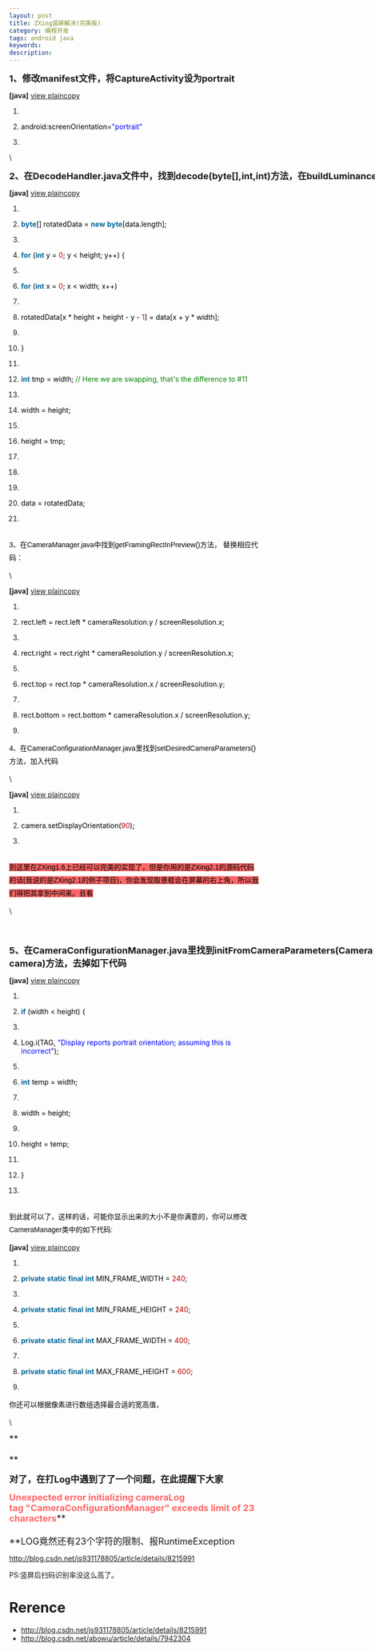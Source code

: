 ```yaml
---
layout: post
title: ZXing竖屏解决(完美版)
category: 编程开发
tags: android java
keywords: 
description: 
---
```

<span style="WHITE-SPACE: pre"><span
style="FONT-SIZE: 18px">**1、修改manifest文件，将CaptureActivity设为portrait**</span></span>

<span style="WHITE-SPACE: pre"></span>

**[java]**<span class="Apple-converted-space"> </span>[view
plain](http://blog.csdn.net/js931178805/article/details/8215991# "view plain")[copy](http://blog.csdn.net/js931178805/article/details/8215991# "copy")

1.  

2.  <span
    style="BORDER-BOTTOM: medium none; BORDER-LEFT: medium none; PADDING-BOTTOM: 0px; MARGIN: 0px; PADDING-LEFT: 0px; PADDING-RIGHT: 0px; COLOR: black; BORDER-TOP: medium none; BORDER-RIGHT: medium none; PADDING-TOP: 0px"><span
    style="BORDER-BOTTOM: medium none; BORDER-LEFT: medium none; PADDING-BOTTOM: 0px; MARGIN: 0px; PADDING-LEFT: 0px; PADDING-RIGHT: 0px; COLOR: black; BORDER-TOP: medium none; BORDER-RIGHT: medium none; PADDING-TOP: 0px">android:screenOrientation=</span><span
    class="string"
    style="BORDER-BOTTOM: medium none; BORDER-LEFT: medium none; PADDING-BOTTOM: 0px; MARGIN: 0px; PADDING-LEFT: 0px; PADDING-RIGHT: 0px; COLOR: blue; BORDER-TOP: medium none; BORDER-RIGHT: medium none; PADDING-TOP: 0px">"portrait"</span><span
    style="BORDER-BOTTOM: medium none; BORDER-LEFT: medium none; PADDING-BOTTOM: 0px; MARGIN: 0px; PADDING-LEFT: 0px; PADDING-RIGHT: 0px; COLOR: black; BORDER-TOP: medium none; BORDER-RIGHT: medium none; PADDING-TOP: 0px">  </span></span>

3.   

\

<span style="WHITE-SPACE: pre"><span
style="FONT-SIZE: 18px">**2、在DecodeHandler.java文件中，找到decode(byte[],int,int)方法，在buildLuminanceSource调用前，加上如下：**</span></span>

<span style="WHITE-SPACE: pre"><span
style="FONT-SIZE: 18px"></span></span>

**[java]**<span class="Apple-converted-space"> </span>[view
plain](http://blog.csdn.net/js931178805/article/details/8215991# "view plain")[copy](http://blog.csdn.net/js931178805/article/details/8215991# "copy")

1.  

2.  <span
    style="BORDER-BOTTOM: medium none; BORDER-LEFT: medium none; PADDING-BOTTOM: 0px; MARGIN: 0px; PADDING-LEFT: 0px; PADDING-RIGHT: 0px; COLOR: black; BORDER-TOP: medium none; BORDER-RIGHT: medium none; PADDING-TOP: 0px"><span
    class="keyword"
    style="BORDER-BOTTOM: medium none; BORDER-LEFT: medium none; PADDING-BOTTOM: 0px; MARGIN: 0px; PADDING-LEFT: 0px; PADDING-RIGHT: 0px; COLOR: #006699; BORDER-TOP: medium none; FONT-WEIGHT: bold; BORDER-RIGHT: medium none; PADDING-TOP: 0px">byte</span><span
    style="BORDER-BOTTOM: medium none; BORDER-LEFT: medium none; PADDING-BOTTOM: 0px; MARGIN: 0px; PADDING-LEFT: 0px; PADDING-RIGHT: 0px; COLOR: black; BORDER-TOP: medium none; BORDER-RIGHT: medium none; PADDING-TOP: 0px">[] rotatedData = </span><span
    class="keyword"
    style="BORDER-BOTTOM: medium none; BORDER-LEFT: medium none; PADDING-BOTTOM: 0px; MARGIN: 0px; PADDING-LEFT: 0px; PADDING-RIGHT: 0px; COLOR: #006699; BORDER-TOP: medium none; FONT-WEIGHT: bold; BORDER-RIGHT: medium none; PADDING-TOP: 0px">new</span><span
    style="BORDER-BOTTOM: medium none; BORDER-LEFT: medium none; PADDING-BOTTOM: 0px; MARGIN: 0px; PADDING-LEFT: 0px; PADDING-RIGHT: 0px; COLOR: black; BORDER-TOP: medium none; BORDER-RIGHT: medium none; PADDING-TOP: 0px"> </span><span
    class="keyword"
    style="BORDER-BOTTOM: medium none; BORDER-LEFT: medium none; PADDING-BOTTOM: 0px; MARGIN: 0px; PADDING-LEFT: 0px; PADDING-RIGHT: 0px; COLOR: #006699; BORDER-TOP: medium none; FONT-WEIGHT: bold; BORDER-RIGHT: medium none; PADDING-TOP: 0px">byte</span><span
    style="BORDER-BOTTOM: medium none; BORDER-LEFT: medium none; PADDING-BOTTOM: 0px; MARGIN: 0px; PADDING-LEFT: 0px; PADDING-RIGHT: 0px; COLOR: black; BORDER-TOP: medium none; BORDER-RIGHT: medium none; PADDING-TOP: 0px">[data.length];  </span></span>

3.  

4.  <span
    style="BORDER-BOTTOM: medium none; BORDER-LEFT: medium none; PADDING-BOTTOM: 0px; MARGIN: 0px; PADDING-LEFT: 0px; PADDING-RIGHT: 0px; COLOR: black; BORDER-TOP: medium none; BORDER-RIGHT: medium none; PADDING-TOP: 0px">    <span
    class="keyword"
    style="BORDER-BOTTOM: medium none; BORDER-LEFT: medium none; PADDING-BOTTOM: 0px; MARGIN: 0px; PADDING-LEFT: 0px; PADDING-RIGHT: 0px; COLOR: #006699; BORDER-TOP: medium none; FONT-WEIGHT: bold; BORDER-RIGHT: medium none; PADDING-TOP: 0px">for</span><span
    style="BORDER-BOTTOM: medium none; BORDER-LEFT: medium none; PADDING-BOTTOM: 0px; MARGIN: 0px; PADDING-LEFT: 0px; PADDING-RIGHT: 0px; COLOR: black; BORDER-TOP: medium none; BORDER-RIGHT: medium none; PADDING-TOP: 0px"> (</span><span
    class="keyword"
    style="BORDER-BOTTOM: medium none; BORDER-LEFT: medium none; PADDING-BOTTOM: 0px; MARGIN: 0px; PADDING-LEFT: 0px; PADDING-RIGHT: 0px; COLOR: #006699; BORDER-TOP: medium none; FONT-WEIGHT: bold; BORDER-RIGHT: medium none; PADDING-TOP: 0px">int</span><span
    style="BORDER-BOTTOM: medium none; BORDER-LEFT: medium none; PADDING-BOTTOM: 0px; MARGIN: 0px; PADDING-LEFT: 0px; PADDING-RIGHT: 0px; COLOR: black; BORDER-TOP: medium none; BORDER-RIGHT: medium none; PADDING-TOP: 0px"> y = </span><span
    class="number"
    style="BORDER-BOTTOM: medium none; BORDER-LEFT: medium none; PADDING-BOTTOM: 0px; MARGIN: 0px; PADDING-LEFT: 0px; PADDING-RIGHT: 0px; COLOR: #c00000; BORDER-TOP: medium none; BORDER-RIGHT: medium none; PADDING-TOP: 0px">0</span><span
    style="BORDER-BOTTOM: medium none; BORDER-LEFT: medium none; PADDING-BOTTOM: 0px; MARGIN: 0px; PADDING-LEFT: 0px; PADDING-RIGHT: 0px; COLOR: black; BORDER-TOP: medium none; BORDER-RIGHT: medium none; PADDING-TOP: 0px">; y \< height; y++) {  </span></span>

5.  

6.  <span
    style="BORDER-BOTTOM: medium none; BORDER-LEFT: medium none; PADDING-BOTTOM: 0px; MARGIN: 0px; PADDING-LEFT: 0px; PADDING-RIGHT: 0px; COLOR: black; BORDER-TOP: medium none; BORDER-RIGHT: medium none; PADDING-TOP: 0px">        <span
    class="keyword"
    style="BORDER-BOTTOM: medium none; BORDER-LEFT: medium none; PADDING-BOTTOM: 0px; MARGIN: 0px; PADDING-LEFT: 0px; PADDING-RIGHT: 0px; COLOR: #006699; BORDER-TOP: medium none; FONT-WEIGHT: bold; BORDER-RIGHT: medium none; PADDING-TOP: 0px">for</span><span
    style="BORDER-BOTTOM: medium none; BORDER-LEFT: medium none; PADDING-BOTTOM: 0px; MARGIN: 0px; PADDING-LEFT: 0px; PADDING-RIGHT: 0px; COLOR: black; BORDER-TOP: medium none; BORDER-RIGHT: medium none; PADDING-TOP: 0px"> (</span><span
    class="keyword"
    style="BORDER-BOTTOM: medium none; BORDER-LEFT: medium none; PADDING-BOTTOM: 0px; MARGIN: 0px; PADDING-LEFT: 0px; PADDING-RIGHT: 0px; COLOR: #006699; BORDER-TOP: medium none; FONT-WEIGHT: bold; BORDER-RIGHT: medium none; PADDING-TOP: 0px">int</span><span
    style="BORDER-BOTTOM: medium none; BORDER-LEFT: medium none; PADDING-BOTTOM: 0px; MARGIN: 0px; PADDING-LEFT: 0px; PADDING-RIGHT: 0px; COLOR: black; BORDER-TOP: medium none; BORDER-RIGHT: medium none; PADDING-TOP: 0px"> x = </span><span
    class="number"
    style="BORDER-BOTTOM: medium none; BORDER-LEFT: medium none; PADDING-BOTTOM: 0px; MARGIN: 0px; PADDING-LEFT: 0px; PADDING-RIGHT: 0px; COLOR: #c00000; BORDER-TOP: medium none; BORDER-RIGHT: medium none; PADDING-TOP: 0px">0</span><span
    style="BORDER-BOTTOM: medium none; BORDER-LEFT: medium none; PADDING-BOTTOM: 0px; MARGIN: 0px; PADDING-LEFT: 0px; PADDING-RIGHT: 0px; COLOR: black; BORDER-TOP: medium none; BORDER-RIGHT: medium none; PADDING-TOP: 0px">; x \< width; x++)  </span></span>

7.  

8.  <span
    style="BORDER-BOTTOM: medium none; BORDER-LEFT: medium none; PADDING-BOTTOM: 0px; MARGIN: 0px; PADDING-LEFT: 0px; PADDING-RIGHT: 0px; COLOR: black; BORDER-TOP: medium none; BORDER-RIGHT: medium none; PADDING-TOP: 0px">        rotatedData[x \* height + height - y - <span
    class="number"
    style="BORDER-BOTTOM: medium none; BORDER-LEFT: medium none; PADDING-BOTTOM: 0px; MARGIN: 0px; PADDING-LEFT: 0px; PADDING-RIGHT: 0px; COLOR: #c00000; BORDER-TOP: medium none; BORDER-RIGHT: medium none; PADDING-TOP: 0px">1</span><span
    style="BORDER-BOTTOM: medium none; BORDER-LEFT: medium none; PADDING-BOTTOM: 0px; MARGIN: 0px; PADDING-LEFT: 0px; PADDING-RIGHT: 0px; COLOR: black; BORDER-TOP: medium none; BORDER-RIGHT: medium none; PADDING-TOP: 0px">] = data[x + y \* width];  </span></span>

9.  

10. <span
    style="BORDER-BOTTOM: medium none; BORDER-LEFT: medium none; PADDING-BOTTOM: 0px; MARGIN: 0px; PADDING-LEFT: 0px; PADDING-RIGHT: 0px; COLOR: black; BORDER-TOP: medium none; BORDER-RIGHT: medium none; PADDING-TOP: 0px">    }  </span>

11. 

12. <span
    style="BORDER-BOTTOM: medium none; BORDER-LEFT: medium none; PADDING-BOTTOM: 0px; MARGIN: 0px; PADDING-LEFT: 0px; PADDING-RIGHT: 0px; COLOR: black; BORDER-TOP: medium none; BORDER-RIGHT: medium none; PADDING-TOP: 0px">    <span
    class="keyword"
    style="BORDER-BOTTOM: medium none; BORDER-LEFT: medium none; PADDING-BOTTOM: 0px; MARGIN: 0px; PADDING-LEFT: 0px; PADDING-RIGHT: 0px; COLOR: #006699; BORDER-TOP: medium none; FONT-WEIGHT: bold; BORDER-RIGHT: medium none; PADDING-TOP: 0px">int</span><span
    style="BORDER-BOTTOM: medium none; BORDER-LEFT: medium none; PADDING-BOTTOM: 0px; MARGIN: 0px; PADDING-LEFT: 0px; PADDING-RIGHT: 0px; COLOR: black; BORDER-TOP: medium none; BORDER-RIGHT: medium none; PADDING-TOP: 0px"> tmp = width; </span><span
    class="comment"
    style="BORDER-BOTTOM: medium none; BORDER-LEFT: medium none; PADDING-BOTTOM: 0px; MARGIN: 0px; PADDING-LEFT: 0px; PADDING-RIGHT: 0px; COLOR: #008200; BORDER-TOP: medium none; BORDER-RIGHT: medium none; PADDING-TOP: 0px">// Here we are swapping, that's the difference to \#11</span><span
    style="BORDER-BOTTOM: medium none; BORDER-LEFT: medium none; PADDING-BOTTOM: 0px; MARGIN: 0px; PADDING-LEFT: 0px; PADDING-RIGHT: 0px; COLOR: black; BORDER-TOP: medium none; BORDER-RIGHT: medium none; PADDING-TOP: 0px">  </span></span>

13. 

14. <span
    style="BORDER-BOTTOM: medium none; BORDER-LEFT: medium none; PADDING-BOTTOM: 0px; MARGIN: 0px; PADDING-LEFT: 0px; PADDING-RIGHT: 0px; COLOR: black; BORDER-TOP: medium none; BORDER-RIGHT: medium none; PADDING-TOP: 0px">    width = height;  </span>

15. 

16. <span
    style="BORDER-BOTTOM: medium none; BORDER-LEFT: medium none; PADDING-BOTTOM: 0px; MARGIN: 0px; PADDING-LEFT: 0px; PADDING-RIGHT: 0px; COLOR: black; BORDER-TOP: medium none; BORDER-RIGHT: medium none; PADDING-TOP: 0px">    height = tmp;  </span>

17. 

18. <span
    style="BORDER-BOTTOM: medium none; BORDER-LEFT: medium none; PADDING-BOTTOM: 0px; MARGIN: 0px; PADDING-LEFT: 0px; PADDING-RIGHT: 0px; COLOR: black; BORDER-TOP: medium none; BORDER-RIGHT: medium none; PADDING-TOP: 0px">  </span>

19. 

20. <span
    style="BORDER-BOTTOM: medium none; BORDER-LEFT: medium none; PADDING-BOTTOM: 0px; MARGIN: 0px; PADDING-LEFT: 0px; PADDING-RIGHT: 0px; COLOR: black; BORDER-TOP: medium none; BORDER-RIGHT: medium none; PADDING-TOP: 0px">    data = rotatedData;  </span>

21. 

\
<span
style="TEXT-ALIGN: left; WIDOWS: 2; TEXT-TRANSFORM: none; BACKGROUND-COLOR: #ffffff; TEXT-INDENT: 0px; FONT: 14px/26px Arial; WHITE-SPACE: pre; ORPHANS: 2; LETTER-SPACING: normal; COLOR: #000000; WORD-SPACING: 0px; webkit-text-size-adjust: auto; webkit-text-stroke-width: 0px"></span><span
style="TEXT-ALIGN: left; WIDOWS: 2; TEXT-TRANSFORM: none; BACKGROUND-COLOR: #ffffff; TEXT-INDENT: 0px; DISPLAY: inline !important; FONT: 14px/26px Arial; WHITE-SPACE: normal; ORPHANS: 2; FLOAT: none; LETTER-SPACING: normal; COLOR: #000000; WORD-SPACING: 0px; webkit-text-size-adjust: auto; webkit-text-stroke-width: 0px">3、在CameraManager.java中找到getFramingRectInPreview()方法，
替换相应代码：</span>

\

<span style="WHITE-SPACE: pre"><span
style="FONT-SIZE: 18px"></span></span>

**[java]**<span class="Apple-converted-space"> </span>[view
plain](http://blog.csdn.net/js931178805/article/details/8215991# "view plain")[copy](http://blog.csdn.net/js931178805/article/details/8215991# "copy")

1.  

2.  <span
    style="BORDER-BOTTOM: medium none; BORDER-LEFT: medium none; PADDING-BOTTOM: 0px; MARGIN: 0px; PADDING-LEFT: 0px; PADDING-RIGHT: 0px; COLOR: black; BORDER-TOP: medium none; BORDER-RIGHT: medium none; PADDING-TOP: 0px"><span
    style="BORDER-BOTTOM: medium none; BORDER-LEFT: medium none; PADDING-BOTTOM: 0px; MARGIN: 0px; PADDING-LEFT: 0px; PADDING-RIGHT: 0px; COLOR: black; BORDER-TOP: medium none; BORDER-RIGHT: medium none; PADDING-TOP: 0px">rect.left = rect.left \* cameraResolution.y / screenResolution.x;  </span></span>

3.  

4.  <span
    style="BORDER-BOTTOM: medium none; BORDER-LEFT: medium none; PADDING-BOTTOM: 0px; MARGIN: 0px; PADDING-LEFT: 0px; PADDING-RIGHT: 0px; COLOR: black; BORDER-TOP: medium none; BORDER-RIGHT: medium none; PADDING-TOP: 0px">      rect.right = rect.right \* cameraResolution.y / screenResolution.x;  </span>

5.  

6.  <span
    style="BORDER-BOTTOM: medium none; BORDER-LEFT: medium none; PADDING-BOTTOM: 0px; MARGIN: 0px; PADDING-LEFT: 0px; PADDING-RIGHT: 0px; COLOR: black; BORDER-TOP: medium none; BORDER-RIGHT: medium none; PADDING-TOP: 0px">      rect.top = rect.top \* cameraResolution.x / screenResolution.y;  </span>

7.  

8.  <span
    style="BORDER-BOTTOM: medium none; BORDER-LEFT: medium none; PADDING-BOTTOM: 0px; MARGIN: 0px; PADDING-LEFT: 0px; PADDING-RIGHT: 0px; COLOR: black; BORDER-TOP: medium none; BORDER-RIGHT: medium none; PADDING-TOP: 0px">      rect.bottom = rect.bottom \* cameraResolution.x / screenResolution.y;  </span>

9.  

<span
style="TEXT-ALIGN: left; WIDOWS: 2; TEXT-TRANSFORM: none; BACKGROUND-COLOR: #ffffff; TEXT-INDENT: 0px; FONT: 14px/26px Arial; WHITE-SPACE: pre; ORPHANS: 2; LETTER-SPACING: normal; COLOR: #000000; WORD-SPACING: 0px; webkit-text-size-adjust: auto; webkit-text-stroke-width: 0px"></span><span
style="TEXT-ALIGN: left; WIDOWS: 2; TEXT-TRANSFORM: none; BACKGROUND-COLOR: #ffffff; TEXT-INDENT: 0px; DISPLAY: inline !important; FONT: 14px/26px Arial; WHITE-SPACE: normal; ORPHANS: 2; FLOAT: none; LETTER-SPACING: normal; COLOR: #000000; WORD-SPACING: 0px; webkit-text-size-adjust: auto; webkit-text-stroke-width: 0px">4、在CameraConfigurationManager.java里找到setDesiredCameraParameters()方法，加入代码</span>

\

<span style="WHITE-SPACE: pre"><span
style="FONT-SIZE: 18px"></span></span>

**[java]**<span class="Apple-converted-space"> </span>[view
plain](http://blog.csdn.net/js931178805/article/details/8215991# "view plain")[copy](http://blog.csdn.net/js931178805/article/details/8215991# "copy")

1.  

2.  <span
    style="BORDER-BOTTOM: medium none; BORDER-LEFT: medium none; PADDING-BOTTOM: 0px; MARGIN: 0px; PADDING-LEFT: 0px; PADDING-RIGHT: 0px; COLOR: black; BORDER-TOP: medium none; BORDER-RIGHT: medium none; PADDING-TOP: 0px"><span
    style="BORDER-BOTTOM: medium none; BORDER-LEFT: medium none; PADDING-BOTTOM: 0px; MARGIN: 0px; PADDING-LEFT: 0px; PADDING-RIGHT: 0px; COLOR: black; BORDER-TOP: medium none; BORDER-RIGHT: medium none; PADDING-TOP: 0px">camera.setDisplayOrientation(</span><span
    class="number"
    style="BORDER-BOTTOM: medium none; BORDER-LEFT: medium none; PADDING-BOTTOM: 0px; MARGIN: 0px; PADDING-LEFT: 0px; PADDING-RIGHT: 0px; COLOR: #c00000; BORDER-TOP: medium none; BORDER-RIGHT: medium none; PADDING-TOP: 0px">90</span><span
    style="BORDER-BOTTOM: medium none; BORDER-LEFT: medium none; PADDING-BOTTOM: 0px; MARGIN: 0px; PADDING-LEFT: 0px; PADDING-RIGHT: 0px; COLOR: black; BORDER-TOP: medium none; BORDER-RIGHT: medium none; PADDING-TOP: 0px">);  </span></span>

3.  

\
<span
style="TEXT-ALIGN: left; WIDOWS: 2; TEXT-TRANSFORM: none; BACKGROUND-COLOR: #ffffff; TEXT-INDENT: 0px; FONT: 14px/26px Arial; WHITE-SPACE: pre; ORPHANS: 2; LETTER-SPACING: normal; COLOR: #000000; WORD-SPACING: 0px; webkit-text-size-adjust: auto; webkit-text-stroke-width: 0px"></span><span
style="TEXT-ALIGN: left; WIDOWS: 2; TEXT-TRANSFORM: none; BACKGROUND-COLOR: #ff6666; TEXT-INDENT: 0px; FONT: 14px/26px Arial; WHITE-SPACE: normal; ORPHANS: 2; LETTER-SPACING: normal; COLOR: #000000; WORD-SPACING: 0px; webkit-text-size-adjust: auto; webkit-text-stroke-width: 0px">到这里在ZXing1.6上已经可以完美的实现了，但是你用的是ZXing2.1的源码代码的话(我说的是ZXing2.1的例子项目)，你会发现取景框会在屏幕的右上角，所以我们得把其拿到中间来。且看</span><span
style="TEXT-ALIGN: left; WIDOWS: 2; TEXT-TRANSFORM: none; BACKGROUND-COLOR: #ffffff; TEXT-INDENT: 0px; DISPLAY: inline !important; FONT: 14px/26px Arial; WHITE-SPACE: normal; ORPHANS: 2; FLOAT: none; LETTER-SPACING: normal; COLOR: #000000; WORD-SPACING: 0px; webkit-text-size-adjust: auto; webkit-text-stroke-width: 0px"></span>

\

<span style="WHITE-SPACE: pre"><span style="FONT-SIZE: 18px">**<span
style="WHITE-SPACE: pre"></span>\
<span
style="WHITE-SPACE: pre"></span>5、在CameraConfigurationManager.java里找到initFromCameraParameters(Camera
camera)方法，去掉如下代码**</span></span>

<span style="WHITE-SPACE: pre"><span
style="FONT-SIZE: 18px"></span></span>

**[java]**<span class="Apple-converted-space"> </span>[view
plain](http://blog.csdn.net/js931178805/article/details/8215991# "view plain")[copy](http://blog.csdn.net/js931178805/article/details/8215991# "copy")

1.  

2.  <span
    style="BORDER-BOTTOM: medium none; BORDER-LEFT: medium none; PADDING-BOTTOM: 0px; MARGIN: 0px; PADDING-LEFT: 0px; PADDING-RIGHT: 0px; COLOR: black; BORDER-TOP: medium none; BORDER-RIGHT: medium none; PADDING-TOP: 0px"><span
    class="keyword"
    style="BORDER-BOTTOM: medium none; BORDER-LEFT: medium none; PADDING-BOTTOM: 0px; MARGIN: 0px; PADDING-LEFT: 0px; PADDING-RIGHT: 0px; COLOR: #006699; BORDER-TOP: medium none; FONT-WEIGHT: bold; BORDER-RIGHT: medium none; PADDING-TOP: 0px">if</span><span
    style="BORDER-BOTTOM: medium none; BORDER-LEFT: medium none; PADDING-BOTTOM: 0px; MARGIN: 0px; PADDING-LEFT: 0px; PADDING-RIGHT: 0px; COLOR: black; BORDER-TOP: medium none; BORDER-RIGHT: medium none; PADDING-TOP: 0px"> (width \< height) {  </span></span>

3.  

4.  <span
    style="BORDER-BOTTOM: medium none; BORDER-LEFT: medium none; PADDING-BOTTOM: 0px; MARGIN: 0px; PADDING-LEFT: 0px; PADDING-RIGHT: 0px; COLOR: black; BORDER-TOP: medium none; BORDER-RIGHT: medium none; PADDING-TOP: 0px">    Log.i(TAG, <span
    class="string"
    style="BORDER-BOTTOM: medium none; BORDER-LEFT: medium none; PADDING-BOTTOM: 0px; MARGIN: 0px; PADDING-LEFT: 0px; PADDING-RIGHT: 0px; COLOR: blue; BORDER-TOP: medium none; BORDER-RIGHT: medium none; PADDING-TOP: 0px">"Display reports portrait orientation; assuming this is incorrect"</span><span
    style="BORDER-BOTTOM: medium none; BORDER-LEFT: medium none; PADDING-BOTTOM: 0px; MARGIN: 0px; PADDING-LEFT: 0px; PADDING-RIGHT: 0px; COLOR: black; BORDER-TOP: medium none; BORDER-RIGHT: medium none; PADDING-TOP: 0px">);   </span></span>

5.  

6.  <span
    style="BORDER-BOTTOM: medium none; BORDER-LEFT: medium none; PADDING-BOTTOM: 0px; MARGIN: 0px; PADDING-LEFT: 0px; PADDING-RIGHT: 0px; COLOR: black; BORDER-TOP: medium none; BORDER-RIGHT: medium none; PADDING-TOP: 0px">    <span
    class="keyword"
    style="BORDER-BOTTOM: medium none; BORDER-LEFT: medium none; PADDING-BOTTOM: 0px; MARGIN: 0px; PADDING-LEFT: 0px; PADDING-RIGHT: 0px; COLOR: #006699; BORDER-TOP: medium none; FONT-WEIGHT: bold; BORDER-RIGHT: medium none; PADDING-TOP: 0px">int</span><span
    style="BORDER-BOTTOM: medium none; BORDER-LEFT: medium none; PADDING-BOTTOM: 0px; MARGIN: 0px; PADDING-LEFT: 0px; PADDING-RIGHT: 0px; COLOR: black; BORDER-TOP: medium none; BORDER-RIGHT: medium none; PADDING-TOP: 0px"> temp = width;  </span></span>

7.  

8.  <span
    style="BORDER-BOTTOM: medium none; BORDER-LEFT: medium none; PADDING-BOTTOM: 0px; MARGIN: 0px; PADDING-LEFT: 0px; PADDING-RIGHT: 0px; COLOR: black; BORDER-TOP: medium none; BORDER-RIGHT: medium none; PADDING-TOP: 0px">    width = height;  </span>

9.  

10. <span
    style="BORDER-BOTTOM: medium none; BORDER-LEFT: medium none; PADDING-BOTTOM: 0px; MARGIN: 0px; PADDING-LEFT: 0px; PADDING-RIGHT: 0px; COLOR: black; BORDER-TOP: medium none; BORDER-RIGHT: medium none; PADDING-TOP: 0px">    height = temp;  </span>

11. 

12. <span
    style="BORDER-BOTTOM: medium none; BORDER-LEFT: medium none; PADDING-BOTTOM: 0px; MARGIN: 0px; PADDING-LEFT: 0px; PADDING-RIGHT: 0px; COLOR: black; BORDER-TOP: medium none; BORDER-RIGHT: medium none; PADDING-TOP: 0px">}  </span>

13. 

\
<span
style="TEXT-ALIGN: left; WIDOWS: 2; TEXT-TRANSFORM: none; BACKGROUND-COLOR: #ffffff; TEXT-INDENT: 0px; FONT: 14px/26px Arial; WHITE-SPACE: pre; ORPHANS: 2; LETTER-SPACING: normal; COLOR: #000000; WORD-SPACING: 0px; webkit-text-size-adjust: auto; webkit-text-stroke-width: 0px"></span><span
style="TEXT-ALIGN: left; WIDOWS: 2; TEXT-TRANSFORM: none; BACKGROUND-COLOR: #ffffff; TEXT-INDENT: 0px; DISPLAY: inline !important; FONT: 14px/26px Arial; WHITE-SPACE: normal; ORPHANS: 2; FLOAT: none; LETTER-SPACING: normal; COLOR: #000000; WORD-SPACING: 0px; webkit-text-size-adjust: auto; webkit-text-stroke-width: 0px">到此就可以了，这样的话，可能你显示出来的大小不是你满意的，你可以修改CameraManager类中的如下代码:</span>

**[java]**<span class="Apple-converted-space"> </span>[view
plain](http://blog.csdn.net/js931178805/article/details/8215991# "view plain")[copy](http://blog.csdn.net/js931178805/article/details/8215991# "copy")

1.  

2.  <span
    style="BORDER-BOTTOM: medium none; BORDER-LEFT: medium none; PADDING-BOTTOM: 0px; MARGIN: 0px; PADDING-LEFT: 0px; PADDING-RIGHT: 0px; COLOR: black; BORDER-TOP: medium none; BORDER-RIGHT: medium none; PADDING-TOP: 0px"><span
    class="keyword"
    style="BORDER-BOTTOM: medium none; BORDER-LEFT: medium none; PADDING-BOTTOM: 0px; MARGIN: 0px; PADDING-LEFT: 0px; PADDING-RIGHT: 0px; COLOR: #006699; BORDER-TOP: medium none; FONT-WEIGHT: bold; BORDER-RIGHT: medium none; PADDING-TOP: 0px">private</span><span
    style="BORDER-BOTTOM: medium none; BORDER-LEFT: medium none; PADDING-BOTTOM: 0px; MARGIN: 0px; PADDING-LEFT: 0px; PADDING-RIGHT: 0px; COLOR: black; BORDER-TOP: medium none; BORDER-RIGHT: medium none; PADDING-TOP: 0px"> </span><span
    class="keyword"
    style="BORDER-BOTTOM: medium none; BORDER-LEFT: medium none; PADDING-BOTTOM: 0px; MARGIN: 0px; PADDING-LEFT: 0px; PADDING-RIGHT: 0px; COLOR: #006699; BORDER-TOP: medium none; FONT-WEIGHT: bold; BORDER-RIGHT: medium none; PADDING-TOP: 0px">static</span><span
    style="BORDER-BOTTOM: medium none; BORDER-LEFT: medium none; PADDING-BOTTOM: 0px; MARGIN: 0px; PADDING-LEFT: 0px; PADDING-RIGHT: 0px; COLOR: black; BORDER-TOP: medium none; BORDER-RIGHT: medium none; PADDING-TOP: 0px"> </span><span
    class="keyword"
    style="BORDER-BOTTOM: medium none; BORDER-LEFT: medium none; PADDING-BOTTOM: 0px; MARGIN: 0px; PADDING-LEFT: 0px; PADDING-RIGHT: 0px; COLOR: #006699; BORDER-TOP: medium none; FONT-WEIGHT: bold; BORDER-RIGHT: medium none; PADDING-TOP: 0px">final</span><span
    style="BORDER-BOTTOM: medium none; BORDER-LEFT: medium none; PADDING-BOTTOM: 0px; MARGIN: 0px; PADDING-LEFT: 0px; PADDING-RIGHT: 0px; COLOR: black; BORDER-TOP: medium none; BORDER-RIGHT: medium none; PADDING-TOP: 0px"> </span><span
    class="keyword"
    style="BORDER-BOTTOM: medium none; BORDER-LEFT: medium none; PADDING-BOTTOM: 0px; MARGIN: 0px; PADDING-LEFT: 0px; PADDING-RIGHT: 0px; COLOR: #006699; BORDER-TOP: medium none; FONT-WEIGHT: bold; BORDER-RIGHT: medium none; PADDING-TOP: 0px">int</span><span
    style="BORDER-BOTTOM: medium none; BORDER-LEFT: medium none; PADDING-BOTTOM: 0px; MARGIN: 0px; PADDING-LEFT: 0px; PADDING-RIGHT: 0px; COLOR: black; BORDER-TOP: medium none; BORDER-RIGHT: medium none; PADDING-TOP: 0px"> MIN\_FRAME\_WIDTH = </span><span
    class="number"
    style="BORDER-BOTTOM: medium none; BORDER-LEFT: medium none; PADDING-BOTTOM: 0px; MARGIN: 0px; PADDING-LEFT: 0px; PADDING-RIGHT: 0px; COLOR: #c00000; BORDER-TOP: medium none; BORDER-RIGHT: medium none; PADDING-TOP: 0px">240</span><span
    style="BORDER-BOTTOM: medium none; BORDER-LEFT: medium none; PADDING-BOTTOM: 0px; MARGIN: 0px; PADDING-LEFT: 0px; PADDING-RIGHT: 0px; COLOR: black; BORDER-TOP: medium none; BORDER-RIGHT: medium none; PADDING-TOP: 0px">;  </span></span>

3.  

4.  <span
    style="BORDER-BOTTOM: medium none; BORDER-LEFT: medium none; PADDING-BOTTOM: 0px; MARGIN: 0px; PADDING-LEFT: 0px; PADDING-RIGHT: 0px; COLOR: black; BORDER-TOP: medium none; BORDER-RIGHT: medium none; PADDING-TOP: 0px">  <span
    class="keyword"
    style="BORDER-BOTTOM: medium none; BORDER-LEFT: medium none; PADDING-BOTTOM: 0px; MARGIN: 0px; PADDING-LEFT: 0px; PADDING-RIGHT: 0px; COLOR: #006699; BORDER-TOP: medium none; FONT-WEIGHT: bold; BORDER-RIGHT: medium none; PADDING-TOP: 0px">private</span><span
    style="BORDER-BOTTOM: medium none; BORDER-LEFT: medium none; PADDING-BOTTOM: 0px; MARGIN: 0px; PADDING-LEFT: 0px; PADDING-RIGHT: 0px; COLOR: black; BORDER-TOP: medium none; BORDER-RIGHT: medium none; PADDING-TOP: 0px"> </span><span
    class="keyword"
    style="BORDER-BOTTOM: medium none; BORDER-LEFT: medium none; PADDING-BOTTOM: 0px; MARGIN: 0px; PADDING-LEFT: 0px; PADDING-RIGHT: 0px; COLOR: #006699; BORDER-TOP: medium none; FONT-WEIGHT: bold; BORDER-RIGHT: medium none; PADDING-TOP: 0px">static</span><span
    style="BORDER-BOTTOM: medium none; BORDER-LEFT: medium none; PADDING-BOTTOM: 0px; MARGIN: 0px; PADDING-LEFT: 0px; PADDING-RIGHT: 0px; COLOR: black; BORDER-TOP: medium none; BORDER-RIGHT: medium none; PADDING-TOP: 0px"> </span><span
    class="keyword"
    style="BORDER-BOTTOM: medium none; BORDER-LEFT: medium none; PADDING-BOTTOM: 0px; MARGIN: 0px; PADDING-LEFT: 0px; PADDING-RIGHT: 0px; COLOR: #006699; BORDER-TOP: medium none; FONT-WEIGHT: bold; BORDER-RIGHT: medium none; PADDING-TOP: 0px">final</span><span
    style="BORDER-BOTTOM: medium none; BORDER-LEFT: medium none; PADDING-BOTTOM: 0px; MARGIN: 0px; PADDING-LEFT: 0px; PADDING-RIGHT: 0px; COLOR: black; BORDER-TOP: medium none; BORDER-RIGHT: medium none; PADDING-TOP: 0px"> </span><span
    class="keyword"
    style="BORDER-BOTTOM: medium none; BORDER-LEFT: medium none; PADDING-BOTTOM: 0px; MARGIN: 0px; PADDING-LEFT: 0px; PADDING-RIGHT: 0px; COLOR: #006699; BORDER-TOP: medium none; FONT-WEIGHT: bold; BORDER-RIGHT: medium none; PADDING-TOP: 0px">int</span><span
    style="BORDER-BOTTOM: medium none; BORDER-LEFT: medium none; PADDING-BOTTOM: 0px; MARGIN: 0px; PADDING-LEFT: 0px; PADDING-RIGHT: 0px; COLOR: black; BORDER-TOP: medium none; BORDER-RIGHT: medium none; PADDING-TOP: 0px"> MIN\_FRAME\_HEIGHT = </span><span
    class="number"
    style="BORDER-BOTTOM: medium none; BORDER-LEFT: medium none; PADDING-BOTTOM: 0px; MARGIN: 0px; PADDING-LEFT: 0px; PADDING-RIGHT: 0px; COLOR: #c00000; BORDER-TOP: medium none; BORDER-RIGHT: medium none; PADDING-TOP: 0px">240</span><span
    style="BORDER-BOTTOM: medium none; BORDER-LEFT: medium none; PADDING-BOTTOM: 0px; MARGIN: 0px; PADDING-LEFT: 0px; PADDING-RIGHT: 0px; COLOR: black; BORDER-TOP: medium none; BORDER-RIGHT: medium none; PADDING-TOP: 0px">;  </span></span>

5.  

6.  <span
    style="BORDER-BOTTOM: medium none; BORDER-LEFT: medium none; PADDING-BOTTOM: 0px; MARGIN: 0px; PADDING-LEFT: 0px; PADDING-RIGHT: 0px; COLOR: black; BORDER-TOP: medium none; BORDER-RIGHT: medium none; PADDING-TOP: 0px">  <span
    class="keyword"
    style="BORDER-BOTTOM: medium none; BORDER-LEFT: medium none; PADDING-BOTTOM: 0px; MARGIN: 0px; PADDING-LEFT: 0px; PADDING-RIGHT: 0px; COLOR: #006699; BORDER-TOP: medium none; FONT-WEIGHT: bold; BORDER-RIGHT: medium none; PADDING-TOP: 0px">private</span><span
    style="BORDER-BOTTOM: medium none; BORDER-LEFT: medium none; PADDING-BOTTOM: 0px; MARGIN: 0px; PADDING-LEFT: 0px; PADDING-RIGHT: 0px; COLOR: black; BORDER-TOP: medium none; BORDER-RIGHT: medium none; PADDING-TOP: 0px"> </span><span
    class="keyword"
    style="BORDER-BOTTOM: medium none; BORDER-LEFT: medium none; PADDING-BOTTOM: 0px; MARGIN: 0px; PADDING-LEFT: 0px; PADDING-RIGHT: 0px; COLOR: #006699; BORDER-TOP: medium none; FONT-WEIGHT: bold; BORDER-RIGHT: medium none; PADDING-TOP: 0px">static</span><span
    style="BORDER-BOTTOM: medium none; BORDER-LEFT: medium none; PADDING-BOTTOM: 0px; MARGIN: 0px; PADDING-LEFT: 0px; PADDING-RIGHT: 0px; COLOR: black; BORDER-TOP: medium none; BORDER-RIGHT: medium none; PADDING-TOP: 0px"> </span><span
    class="keyword"
    style="BORDER-BOTTOM: medium none; BORDER-LEFT: medium none; PADDING-BOTTOM: 0px; MARGIN: 0px; PADDING-LEFT: 0px; PADDING-RIGHT: 0px; COLOR: #006699; BORDER-TOP: medium none; FONT-WEIGHT: bold; BORDER-RIGHT: medium none; PADDING-TOP: 0px">final</span><span
    style="BORDER-BOTTOM: medium none; BORDER-LEFT: medium none; PADDING-BOTTOM: 0px; MARGIN: 0px; PADDING-LEFT: 0px; PADDING-RIGHT: 0px; COLOR: black; BORDER-TOP: medium none; BORDER-RIGHT: medium none; PADDING-TOP: 0px"> </span><span
    class="keyword"
    style="BORDER-BOTTOM: medium none; BORDER-LEFT: medium none; PADDING-BOTTOM: 0px; MARGIN: 0px; PADDING-LEFT: 0px; PADDING-RIGHT: 0px; COLOR: #006699; BORDER-TOP: medium none; FONT-WEIGHT: bold; BORDER-RIGHT: medium none; PADDING-TOP: 0px">int</span><span
    style="BORDER-BOTTOM: medium none; BORDER-LEFT: medium none; PADDING-BOTTOM: 0px; MARGIN: 0px; PADDING-LEFT: 0px; PADDING-RIGHT: 0px; COLOR: black; BORDER-TOP: medium none; BORDER-RIGHT: medium none; PADDING-TOP: 0px"> MAX\_FRAME\_WIDTH = </span><span
    class="number"
    style="BORDER-BOTTOM: medium none; BORDER-LEFT: medium none; PADDING-BOTTOM: 0px; MARGIN: 0px; PADDING-LEFT: 0px; PADDING-RIGHT: 0px; COLOR: #c00000; BORDER-TOP: medium none; BORDER-RIGHT: medium none; PADDING-TOP: 0px">400</span><span
    style="BORDER-BOTTOM: medium none; BORDER-LEFT: medium none; PADDING-BOTTOM: 0px; MARGIN: 0px; PADDING-LEFT: 0px; PADDING-RIGHT: 0px; COLOR: black; BORDER-TOP: medium none; BORDER-RIGHT: medium none; PADDING-TOP: 0px">;     </span></span>

7.  

8.  <span
    style="BORDER-BOTTOM: medium none; BORDER-LEFT: medium none; PADDING-BOTTOM: 0px; MARGIN: 0px; PADDING-LEFT: 0px; PADDING-RIGHT: 0px; COLOR: black; BORDER-TOP: medium none; BORDER-RIGHT: medium none; PADDING-TOP: 0px">  <span
    class="keyword"
    style="BORDER-BOTTOM: medium none; BORDER-LEFT: medium none; PADDING-BOTTOM: 0px; MARGIN: 0px; PADDING-LEFT: 0px; PADDING-RIGHT: 0px; COLOR: #006699; BORDER-TOP: medium none; FONT-WEIGHT: bold; BORDER-RIGHT: medium none; PADDING-TOP: 0px">private</span><span
    style="BORDER-BOTTOM: medium none; BORDER-LEFT: medium none; PADDING-BOTTOM: 0px; MARGIN: 0px; PADDING-LEFT: 0px; PADDING-RIGHT: 0px; COLOR: black; BORDER-TOP: medium none; BORDER-RIGHT: medium none; PADDING-TOP: 0px"> </span><span
    class="keyword"
    style="BORDER-BOTTOM: medium none; BORDER-LEFT: medium none; PADDING-BOTTOM: 0px; MARGIN: 0px; PADDING-LEFT: 0px; PADDING-RIGHT: 0px; COLOR: #006699; BORDER-TOP: medium none; FONT-WEIGHT: bold; BORDER-RIGHT: medium none; PADDING-TOP: 0px">static</span><span
    style="BORDER-BOTTOM: medium none; BORDER-LEFT: medium none; PADDING-BOTTOM: 0px; MARGIN: 0px; PADDING-LEFT: 0px; PADDING-RIGHT: 0px; COLOR: black; BORDER-TOP: medium none; BORDER-RIGHT: medium none; PADDING-TOP: 0px"> </span><span
    class="keyword"
    style="BORDER-BOTTOM: medium none; BORDER-LEFT: medium none; PADDING-BOTTOM: 0px; MARGIN: 0px; PADDING-LEFT: 0px; PADDING-RIGHT: 0px; COLOR: #006699; BORDER-TOP: medium none; FONT-WEIGHT: bold; BORDER-RIGHT: medium none; PADDING-TOP: 0px">final</span><span
    style="BORDER-BOTTOM: medium none; BORDER-LEFT: medium none; PADDING-BOTTOM: 0px; MARGIN: 0px; PADDING-LEFT: 0px; PADDING-RIGHT: 0px; COLOR: black; BORDER-TOP: medium none; BORDER-RIGHT: medium none; PADDING-TOP: 0px"> </span><span
    class="keyword"
    style="BORDER-BOTTOM: medium none; BORDER-LEFT: medium none; PADDING-BOTTOM: 0px; MARGIN: 0px; PADDING-LEFT: 0px; PADDING-RIGHT: 0px; COLOR: #006699; BORDER-TOP: medium none; FONT-WEIGHT: bold; BORDER-RIGHT: medium none; PADDING-TOP: 0px">int</span><span
    style="BORDER-BOTTOM: medium none; BORDER-LEFT: medium none; PADDING-BOTTOM: 0px; MARGIN: 0px; PADDING-LEFT: 0px; PADDING-RIGHT: 0px; COLOR: black; BORDER-TOP: medium none; BORDER-RIGHT: medium none; PADDING-TOP: 0px"> MAX\_FRAME\_HEIGHT = </span><span
    class="number"
    style="BORDER-BOTTOM: medium none; BORDER-LEFT: medium none; PADDING-BOTTOM: 0px; MARGIN: 0px; PADDING-LEFT: 0px; PADDING-RIGHT: 0px; COLOR: #c00000; BORDER-TOP: medium none; BORDER-RIGHT: medium none; PADDING-TOP: 0px">600</span><span
    style="BORDER-BOTTOM: medium none; BORDER-LEFT: medium none; PADDING-BOTTOM: 0px; MARGIN: 0px; PADDING-LEFT: 0px; PADDING-RIGHT: 0px; COLOR: black; BORDER-TOP: medium none; BORDER-RIGHT: medium none; PADDING-TOP: 0px">;  </span></span>

9.  

<span
style="TEXT-ALIGN: left; WIDOWS: 2; TEXT-TRANSFORM: none; BACKGROUND-COLOR: #ffffff; TEXT-INDENT: 0px; DISPLAY: inline !important; FONT: 14px/26px Arial; WHITE-SPACE: normal; ORPHANS: 2; FLOAT: none; LETTER-SPACING: normal; COLOR: #000000; WORD-SPACING: 0px; webkit-text-size-adjust: auto; webkit-text-stroke-width: 0px">你还可以根据像素进行数组选择最合适的宽高值，</span>

\

<span style="WHITE-SPACE: pre"><span style="FONT-SIZE: 18px">**\
**</span></span>

<span style="FONT-SIZE: 18px"><span
style="WHITE-SPACE: pre">**对了，在打Log中遇到了了一个问题，在此提醒下大家**</span></span>

<span style="FONT-SIZE: 18px"><span style="WHITE-SPACE: pre"><span
style="COLOR: #ff6666">**Unexpected error initializing cameraLog tag
"CameraConfigurationManager" exceeds limit of 23 characters**</span>**\
**LOG竟然还有23个字符的限制、报RuntimeException</span></span>

<http://blog.csdn.net/js931178805/article/details/8215991>

 

PS:竖屏后扫码识别率没这么高了。

# Rerence
* <http://blog.csdn.net/js931178805/article/details/8215991>
* <http://blog.csdn.net/abowu/article/details/7942304>





